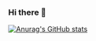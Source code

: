 ### Hi there 👋

[![Anurag's GitHub stats](https://github-readme-stats.vercel.app/api?username=lmkhkm)](https://github.com/anuraghazra/github-readme-stats)

<!--
**lmkhkm/lmkhkm** is a ✨ _special_ ✨ repository because its `README.md` (this file) appears on your GitHub profile.

Here are some ideas to get you started:

- 🔭 I’m currently working on ...
- 🌱 I’m currently learning ...
- 👯 I’m looking to collaborate on ...
- 🤔 I’m looking for help with ...
- 💬 Ask me about ...
- 📫 How to reach me: ...
- 😄 Pronouns: ...
- ⚡ Fun fact: ...
-->
